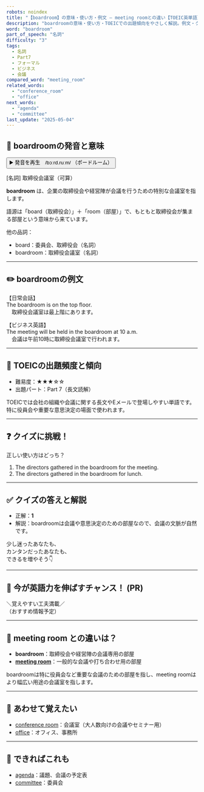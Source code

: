 ```yaml
---
robots: noindex
title: "【boardroom】の意味・使い方・例文 ― meeting roomとの違い【TOEIC英単語】"
description: "boardroomの意味・使い方・TOEICでの出題傾向をやさしく解説。例文・クイズ付きでmeeting roomとの違いもわかりやすく学べます。"
word: "boardroom"
part_of_speech: "名詞"
difficulty: "3"
tags:
  - 名詞
  - Part7
  - フォーマル
  - ビジネス
  - 会議
compared_word: "meeting_room"
related_words:
  - "conference_room"
  - "office"
next_words:
  - "agenda"
  - "committee"
last_update: "2025-05-04"
---
```


## 🔰 boardroomの発音と意味

<button class="play-audio" onclick="playTTS('boardroom')">
  <span class="play-audio-main">
    ▶️ 発音を再生　/bɔːrd.ruːm/
  </span>
  <span class="play-audio-sub">
    （ボードルーム）
  </span>
</button>

[名詞] 取締役会議室（可算）

**boardroom** は、企業の取締役会や経営陣が会議を行うための特別な会議室を指します。

語源は「board（取締役会）」＋「room（部屋）」で、もともと取締役会が集まる部屋という意味から来ています。

他の品詞：  
- board：委員会、取締役会（名詞）
- boardroom：取締役会議室（名詞）

---

## ✏️ boardroomの例文

【日常会話】  
The boardroom is on the top floor.  
　取締役会議室は最上階にあります。

【ビジネス英語】  
The meeting will be held in the boardroom at 10 a.m.  
　会議は午前10時に取締役会議室で行われます。

---

## 🎯 TOEICの出題頻度と傾向

- 難易度：★★★☆☆
- 出題パート：Part 7（長文読解）

TOEICでは会社の組織や会議に関する長文やEメールで登場しやすい単語です。特に役員会や重要な意思決定の場面で使われます。

---

## ❓ クイズに挑戦！

正しい使い方はどっち？

1. The directors gathered in the boardroom for the meeting.  
2. The directors gathered in the boardroom for lunch.

---

## ✅ クイズの答えと解説

- 正解：**1**
- 解説：boardroomは会議や意思決定のための部屋なので、会議の文脈が自然です。

少し迷ったあなたも、  
カンタンだったあなたも、  
できるを増やそう👇️

---

## 🚀 今が英語力を伸ばすチャンス！ (PR)

<div class="info-center">
＼覚えやすい工夫満載／<br>  
（おすすめ情報予定）
</div>

---

## 🤔  meeting room との違いは？

- **boardroom**：取締役会や経営陣の会議専用の部屋
- **[meeting room](/meeting_room)**：一般的な会議や打ち合わせ用の部屋

boardroomは特に役員会など重要な会議のための部屋を指し、meeting roomはより幅広い用途の会議室を指します。

---

## 🧩 あわせて覚えたい

- [conference room](/conference_room)：会議室（大人数向けの会議やセミナー用）
- [office](/office)：オフィス、事務所

---

## 📖 できればこれも

- [agenda](/agenda)：議題、会議の予定表
- [committee](/committee)：委員会

<!-- cvid: aid24_bid29 -->
